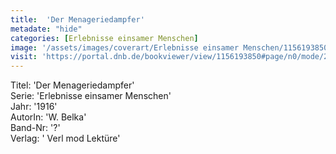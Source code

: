 ```yaml
---
title:  'Der Menageriedampfer'
metadate: "hide"
categories: [Erlebnisse einsamer Menschen]
image: '/assets/images/coverart/Erlebnisse einsamer Menschen/1156193850_00000010.jpg'
visit: 'https://portal.dnb.de/bookviewer/view/1156193850#page/n0/mode/2up'
---
```

Titel: 'Der Menageriedampfer' <br>
Serie: 'Erlebnisse einsamer Menschen' <br>
Jahr: '1916' <br>
AutorIn: 'W. Belka' <br>
Band-Nr: '?' <br>
Verlag: ' Verl mod Lektüre'